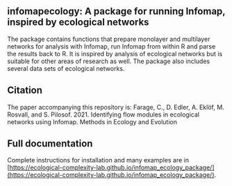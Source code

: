 ## infomapecology: A package for running Infomap, inspired by ecological networks

The package contains functions that prepare monolayer and multilayer networks
for analysis with Infomap, run Infomap from within R and parse the results
back to R. It is inspired by analysis of ecological networks but is
suitable for other areas of research as well. The package also includes several data sets of ecological networks.

## Citation
The paper accompanying this repository is:
Farage, C., D. Edler, A. Eklöf, M. Rosvall, and S. Pilosof. 2021. Identifying flow modules in ecological networks using Infomap. Methods in Ecology and Evolution

## Full documentation
Complete instructions for installation and many examples are in [https://ecological-complexity-lab.github.io/infomap_ecology_package/](https://ecological-complexity-lab.github.io/infomap_ecology_package/).

